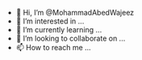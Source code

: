- 👋 Hi, I’m @MohammadAbedWajeez
- 👀 I’m interested in ...
- 🌱 I’m currently learning ...
- 💞️ I’m looking to collaborate on ...
- 📫 How to reach me ...

<!---
MohammadAbedWajeez/MohammadAbedWajeez is a ✨ special ✨ repository because its `README.md` (this file) appears on your GitHub profile.
You can click the Preview link to take a look at your changes.
--->
